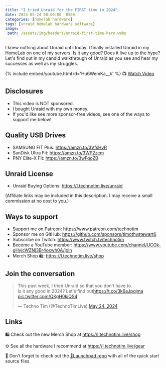 ```yaml
---
title: "I tried Unraid for the FIRST time in 2024"
date: 2024-05-24 08:00:00 -0500
categories: [homelab hardware]
tags: [unraid homelab hardware software]
image:
 path: /assets/img/headers/unraid-first-time-hero.webp
---
```


I knew nothing about Unraid until today. I finally installed Unraid in my HomeLab on one of my servers.  Is it any good?  Does it live up to the hype?  Let's find out in my candid walkthrough of Unraid as you see and hear my successes as well as my struggles.

{% include embed/youtube.html id='Hu6WemKa__k' %}
📺 [Watch Video](https://www.youtube.com/watch?v=Hu6WemKa__k)

## Disclosures

- This video is NOT sponsored.
- I bought Unraid with my own money.
- If you'd like see more sponsor-free videos, see one of the ways to support me below!

## Quality USB Drives

- SAMSUNG FIT Plus: <https://amzn.to/3VfsHvR>
- SanDisk Ultra Fit: <https://amzn.to/3WP2zcm>
- PNY Elite-X Fit: <https://amzn.to/3wFqoZB>

## Unraid License

- Unraid Buying Options: <https://l.technotim.live/unraid>

(Affiliate links may be included in this description. I may receive a small commission at no cost to you.)

## Ways to support

- Support me on Patreon: <https://www.patreon.com/technotim>
- Sponsor me on GitHub: <https://github.com/sponsors/timothystewart6>
- Subscribe on Twitch: <https://www.twitch.tv/technotim>
- Become a YouTube member: <https://www.youtube.com/channel/UCOk-gHyjcWZNj3Br4oxwh0A/join>
- Merch Shop 🛍️: <https://l.technotim.live/shop>

## Join the conversation

<blockquote class="twitter-tweet" data-dnt="true" data-theme="dark"><p lang="en" dir="ltr">This past week, I tried Unraid so that you don&#39;t have to. <br>Is it any good in 2024? Let&#39;s find out<a href="https://t.co/3k6aJpqjma">https://t.co/3k6aJpqjma</a> <a href="https://t.co/QKgH0kjQS4">pic.twitter.com/QKgH0kjQS4</a></p>&mdash; Techno Tim (@TechnoTimLive) <a href="https://twitter.com/TechnoTimLive/status/1794025250193129848?ref_src=twsrc%5Etfw">May 24, 2024</a></blockquote> <script async src="https://platform.twitter.com/widgets.js" charset="utf-8"></script>

## Links

🛍️ Check out the new Merch Shop at <https://l.technotim.live/shop>

⚙️ See all the hardware I recommend at <https://l.technotim.live/gear>

🚀 Don't forget to check out the [🚀Launchpad repo](https://l.technotim.live/quick-start) with all of the quick start source files

